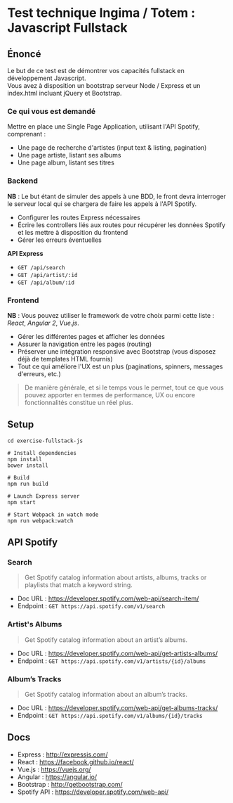# Test technique Ingima / Totem : Javascript Fullstack

## Énoncé

Le but de ce test est de démontrer vos capacités fullstack en développement Javascript.  
Vous avez à disposition un bootstrap serveur Node / Express et un index.html incluant jQuery et Bootstrap.

### Ce qui vous est demandé

Mettre en place une Single Page Application, utilisant l'API Spotify, comprenant :

* Une page de recherche d'artistes (input text & listing, pagination)
* Une page artiste, listant ses albums
* Une page album, listant ses titres

### Backend

**NB** : Le but étant de simuler des appels à une BDD, le front devra interroger le serveur local
qui se chargera de faire les appels à l'API Spotify.

* Configurer les routes Express nécessaires
* Écrire les controllers liés aux routes pour récupérer les données Spotify et les mettre à disposition du frontend
* Gérer les erreurs éventuelles

**API Express**

* `GET /api/search`
* `GET /api/artist/:id`
* `GET /api/album/:id`

### Frontend

**NB** : Vous pouvez utiliser le framework de votre choix parmi cette liste : _React_, _Angular 2_, _Vue.js_.

* Gérer les différentes pages et afficher les données
* Assurer la navigation entre les pages (routing)
* Préserver une intégration responsive avec Bootstrap (vous disposez déjà de templates HTML fournis)
* Tout ce qui améliore l'UX est un plus (paginations, spinners, messages d'erreurs, etc.)

> De manière générale, et si le temps vous le permet, tout ce que vous pouvez apporter en termes de performance, UX ou encore fonctionnalités constitue un réel plus.

## Setup

```
cd exercise-fullstack-js

# Install dependencies
npm install
bower install

# Build
npm run build

# Launch Express server
npm start

# Start Webpack in watch mode
npm run webpack:watch
```

## API Spotify

### Search

> Get Spotify catalog information about artists, albums, tracks or playlists that match a keyword string.

* Doc URL : https://developer.spotify.com/web-api/search-item/
* Endpoint : `GET https://api.spotify.com/v1/search`

### Artist's Albums

> Get Spotify catalog information about an artist’s albums.

* Doc URL : https://developer.spotify.com/web-api/get-artists-albums/
* Endpoint : `GET https://api.spotify.com/v1/artists/{id}/albums`


### Album’s Tracks

> Get Spotify catalog information about an album’s tracks.

* Doc URL : https://developer.spotify.com/web-api/get-albums-tracks/
* Endpoint : `GET https://api.spotify.com/v1/albums/{id}/tracks`

## Docs

* Express : http://expressjs.com/
* React : https://facebook.github.io/react/
* Vue.js : https://vuejs.org/
* Angular : https://angular.io/
* Bootstrap : http://getbootstrap.com/
* Spotify API : https://developer.spotify.com/web-api/
